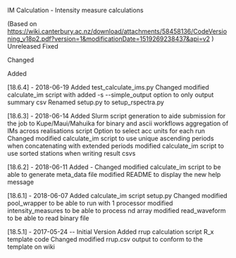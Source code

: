 IM Calculation - Intensity measure calculations

(Based on https://wiki.canterbury.ac.nz/download/attachments/58458136/CodeVersioning_v18p2.pdf?version=1&modificationDate=1519269238437&api=v2 )
Unreleased
Fixed

Changed

Added


[18.6.4] - 2018-06-19
Added
    test_calculate_ims.py
Changed
    modified calculate_im script with added -s --simple_output option to only output summary csv
    Renamed setup.py to setup_rspectra.py


[18.6.3] - 2018-06-14
Added
    Slurm script generation to aide submission for the job to Kupe/Maui/Mahuika for binary and ascii workflows
    aggregation of IMs across realisations script
    Option to select acc units for each run
Changed
    modified calculate_im script to use unique ascending periods when concatenating with extended periods
    modified calculate_im script to use sorted stations when writing result csvs


[18.6.2] - 2018-06-11
Added
    -
Changed
    modified calculate_im script to be able to generate meta_data file
    modified README to display the new help message

[18.6.1] - 2018-06-07
Added
    calculate_im script
    setup.py
Changed
    modified pool_wrapper to be able to run with 1 processor
    modified intensity_measures to be able to process nd array
    modified read_waveform to be able to read binary file


[18.5.1] - 2017-05-24 -- Initial Version
Added
    rrup calculation script
    R_x template code
Changed
    modified rrup.csv output to conform to the template on wiki




